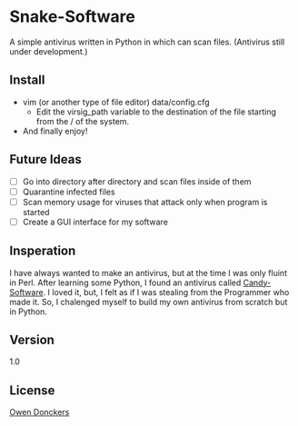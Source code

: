 Snake-Software
==============
A simple antivirus written in Python in which can scan files. (Antivirus still under development.)

Install
-------
- vim (or another type of file editor) data/config.cfg
  - Edit the virsig\_path variable to the destination of the file starting from the / of the system.
- And finally enjoy!

Future Ideas
------------
- [ ] Go into directory after directory and scan files inside of them
- [ ] Quarantine infected files
- [ ] Scan memory usage for viruses that attack only when program is started
- [ ] Create a GUI interface for my software

Insperation
-----------
I have always wanted to make an antivirus, but at the time I was only fluint in Perl. After learning some Python, I found an antivirus called [Candy-Software]. I loved it, but, I felt as if I was stealing from the Programmer who made it. So, I chalenged myself to build my own antivirus from scratch but in Python.

Version
-------
1.0

License
-------
[Owen Donckers]

[Candy-Software]:https://github.com/iskernel/candy-antivirus
[Owen Donckers]:https://github.com/odonckers/Snake-Software/blob/master/LICENSE.md
